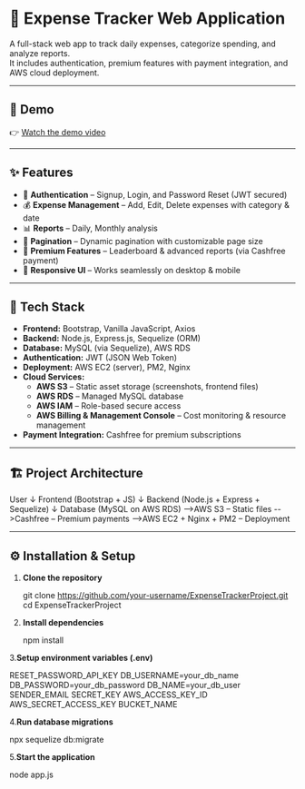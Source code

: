 # 💸 Expense Tracker Web Application  

A full-stack web app to track daily expenses, categorize spending, and analyze reports.  
It includes authentication, premium features with payment integration, and AWS cloud deployment.  

---

## 🎥 Demo  

👉 [Watch the demo video](https://www.loom.com/share/4745dbbb9ba64453813ddbc338f33bc6?sid=5fbd1ec2-488e-4434-ac9c-294e3a4ed852)  
  
---

## ✨ Features  

- 🔐 **Authentication** – Signup, Login, and Password Reset (JWT secured)  
- 💰 **Expense Management** – Add, Edit, Delete expenses with category & date  
- 📊 **Reports** – Daily, Monthly analysis  
- 📑 **Pagination** – Dynamic pagination with customizable page size  
- 🌟 **Premium Features** – Leaderboard & advanced reports (via Cashfree payment)  
- 📱 **Responsive UI** – Works seamlessly on desktop & mobile  

---

## 🔧 Tech Stack  

- **Frontend:** Bootstrap, Vanilla JavaScript, Axios  
- **Backend:** Node.js, Express.js, Sequelize (ORM)  
- **Database:** MySQL (via Sequelize), AWS RDS  
- **Authentication:** JWT (JSON Web Token)  
- **Deployment:** AWS EC2 (server), PM2, Nginx  
- **Cloud Services:**  
  - **AWS S3** – Static asset storage (screenshots, frontend files)  
  - **AWS RDS** – Managed MySQL database  
  - **AWS IAM** – Role-based secure access  
  - **AWS Billing & Management Console** – Cost monitoring & resource management  
- **Payment Integration:** Cashfree for premium subscriptions  

---

## 🏗 Project Architecture  

User
↓
Frontend (Bootstrap + JS)
↓
Backend (Node.js + Express + Sequelize)
↓
Database (MySQL on AWS RDS)
    -->AWS S3 – Static files
    -->Cashfree – Premium payments
    -->AWS EC2 + Nginx + PM2 – Deployment

---

## ⚙️ Installation & Setup  

1. **Clone the repository**  
   
   git clone https://github.com/your-username/ExpenseTrackerProject.git
   cd ExpenseTrackerProject

2. **Install dependencies**

    npm install


3.**Setup environment variables (.env)**

RESET_PASSWORD_API_KEY
DB_USERNAME=your_db_name
DB_PASSWORD=your_db_password
DB_NAME=your_db_user
SENDER_EMAIL
SECRET_KEY
AWS_ACCESS_KEY_ID
AWS_SECRET_ACCESS_KEY
BUCKET_NAME


4.**Run database migrations**

npx sequelize db:migrate


5.**Start the application**

node app.js